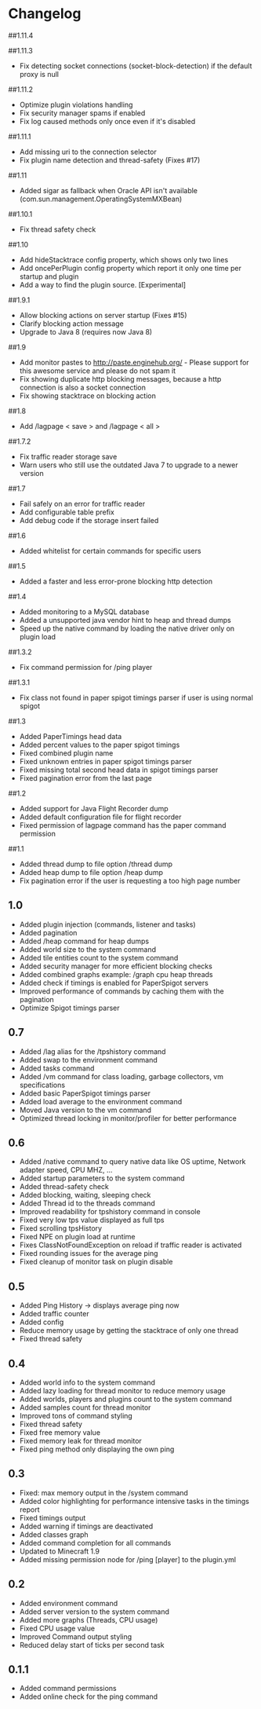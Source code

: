 # Changelog

##1.11.4


##1.11.3

* Fix detecting socket connections (socket-block-detection) if the default proxy is null

##1.11.2

* Optimize plugin violations handling
* Fix security manager spams if enabled
* Fix log caused methods only once even if it's disabled

##1.11.1

* Add missing uri to the connection selector
* Fix plugin name detection and thread-safety (Fixes #17)

##1.11

* Added sigar as fallback when Oracle API isn't available (com.sun.management.OperatingSystemMXBean)

##1.10.1

* Fix thread safety check

##1.10

* Add hideStacktrace config property, which shows only two lines
* Add oncePerPlugin config property which report it only one time per startup and plugin
* Add a way to find the plugin source. [Experimental]

##1.9.1

* Allow blocking actions on server startup (Fixes #15)
* Clarify blocking action message
* Upgrade to Java 8 (requires now Java 8)

##1.9

* Add monitor pastes to http://paste.enginehub.org/ - Please support for this awesome service and please do not spam it
* Fix showing duplicate http blocking messages, because a http connection is also a socket connection
* Fix showing stacktrace on blocking action

##1.8

* Add /lagpage < save >  and /lagpage < all >

##1.7.2

* Fix traffic reader storage save
* Warn users who still use the outdated Java 7 to upgrade to a newer version

##1.7

* Fail safely on an error for traffic reader
* Add configurable table prefix
* Add debug code if the storage insert failed

##1.6

* Added whitelist for certain commands for specific users

##1.5

* Added a faster and less error-prone blocking http detection

##1.4

* Added monitoring to a MySQL database
* Added a unsupported java vendor hint to heap and thread dumps
* Speed up the native command by loading the native driver only on plugin load

##1.3.2

* Fix command permission for /ping player

##1.3.1

* Fix class not found in paper spigot timings parser if user is using normal spigot

##1.3

* Added PaperTimings head data
* Added percent values to the paper spigot timings
* Fixed combined plugin name
* Fixed unknown entries in paper spigot timings parser
* Fixed missing total second head data in spigot timings parser
* Fixed pagination error from the last page

##1.2

* Added support for Java Flight Recorder dump
* Added default configuration file for flight recorder
* Fixed permission of lagpage command has the paper command permission

##1.1

* Added thread dump to file option /thread dump
* Added heap dump to file option /heap dump
* Fix pagination error if the user is requesting a too high page number

## 1.0

* Added plugin injection (commands, listener and tasks)
* Added pagination
* Added /heap command for heap dumps
* Added world size to the system command
* Added tile entities count to the system command
* Added security manager for more efficient blocking checks
* Added combined graphs example: /graph cpu heap threads
* Added check if timings is enabled for PaperSpigot servers
* Improved performance of commands by caching them with the pagination
* Optimize Spigot timings parser

## 0.7

* Added /lag alias for the /tpshistory command
* Added swap to the environment command
* Added tasks command
* Added /vm command for class loading, garbage collectors, vm specifications
* Added basic PaperSpigot timings parser
* Added load average to the environment command
* Moved Java version to the vm command
* Optimized thread locking in monitor/profiler for better performance

## 0.6

* Added /native command to query native data like OS uptime, Network adapter speed, CPU MHZ, ...
* Added startup parameters to the system command
* Added thread-safety check
* Added blocking, waiting, sleeping check
* Added Thread id to the threads command
* Improved readability for tpshistory command in console
* Fixed very low tps value displayed as full tps
* Fixed scrolling tpsHistory
* Fixed NPE on plugin load at runtime
* Fixes ClassNotFoundException on reload if traffic reader is activated
* Fixed rounding issues for the average ping
* Fixed cleanup of monitor task on plugin disable

## 0.5

* Added Ping History -> displays average ping now
* Added traffic counter
* Added config
* Reduce memory usage by getting the stacktrace of only one thread
* Fixed thread safety

## 0.4

* Added world info to the system command
* Added lazy loading for thread monitor to reduce memory usage
* Added worlds, players and plugins count to the system command
* Added samples count for thread monitor
* Improved tons of command styling
* Fixed thread safety
* Fixed free memory value
* Fixed memory leak for thread monitor
* Fixed ping method only displaying the own ping

## 0.3

* Fixed: max memory output in the /system command
* Added color highlighting for performance intensive tasks in the timings report
* Fixed timings output
* Added warning if timings are deactivated
* Added classes graph
* Added command completion for all commands
* Updated to Minecraft 1.9
* Added missing permission node for /ping [player] to the plugin.yml

## 0.2

* Added environment command
* Added server version to the system command
* Added more graphs (Threads, CPU usage)
* Fixed CPU usage value
* Improved Command output styling
* Reduced delay start of ticks per second task

## 0.1.1

* Added command permissions
* Added online check for the ping command